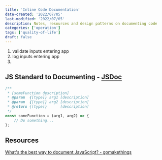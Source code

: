 ```yaml
---
title: 'Inline Code Documentation'
date-created: '2022/07/05'
last-modified: '2022/07/05'
description: Notes, resources and design patterns on documenting code
categories: ['operation']
tags: ['quality-of-life']
draft: false
---
```


1. validate inputs entering app
2. log inputs entering app
3.

## JS Standard to Documenting - [JSDoc](https://jsdoc.app/about-getting-started.html)

```js
/**
 * [someFunction description]
 * @param  {[type]} arg1 [description]
 * @param  {[type]} arg2 [description]
 * @return {[type]}      [description]
 */
const someFunction = (arg1, arg2) => {
	// Do something...
};
```





## Resources

[What's the best way to document JavaScript? - gomakethings](https://gomakethings.com/whats-the-best-way-to-document-javascript/)
